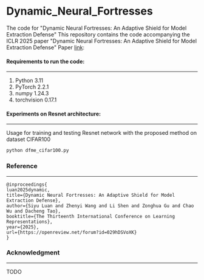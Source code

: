 # Dynamic_Neural_Fortresses

The code for "Dynamic Neural Fortresses: An Adaptive Shield for Model Extraction Defense"
This repository contains the code accompanying the ICLR 2025 paper "Dynamic Neural Fortresses: An Adaptive Shield for Model Extraction Defense" Paper [link](https://openreview.net/pdf?id=029hDSVoXK): 


#### Requirements to run the code:
---

1. Python 3.11
2. PyTorch 2.2.1
3. numpy 1.24.3
4. torchvision 0.17.1




#### Experiments on Resnet architecture:
---
Usage for training and testing Resnet network with the proposed method on dataset CIFAR100

```python
python dfme_cifar100.py
```


### Reference
---

```
@inproceedings{
luan2025dynamic,
title={Dynamic Neural Fortresses: An Adaptive Shield for Model Extraction Defense},
author={Siyu Luan and Zhenyi Wang and Li Shen and Zonghua Gu and Chao Wu and Dacheng Tao},
booktitle={The Thirteenth International Conference on Learning Representations},
year={2025},
url={https://openreview.net/forum?id=029hDSVoXK}
}
```

### Acknowledgment
---

TODO
